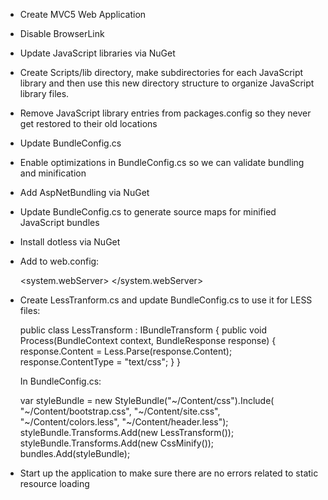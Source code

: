 + Create MVC5 Web Application
+ Disable BrowserLink
+ Update JavaScript libraries via NuGet
+ Create Scripts/lib directory, make subdirectories for each JavaScript library and then use this new directory structure to organize JavaScript library files.
+ Remove JavaScript library entries from packages.config so they never get restored to their old locations
+ Update BundleConfig.cs
+ Enable optimizations in BundleConfig.cs so we can validate bundling and minification
+ Add AspNetBundling via NuGet
+ Update BundleConfig.cs to generate source maps for minified JavaScript bundles
+ Install dotless via NuGet
+ Add to web.config:  

    <system.webServer>
        <validation validateIntegratedModeConfiguration="false" />
    </system.webServer>


+ Create LessTranform.cs and update BundleConfig.cs to use it for LESS files:

    public class LessTransform : IBundleTransform
    {
        public void Process(BundleContext context, BundleResponse response)
        {
            response.Content = Less.Parse(response.Content);
            response.ContentType = "text/css";
        }
    }

    In BundleConfig.cs:

    var styleBundle = new StyleBundle("~/Content/css").Include(
        "~/Content/bootstrap.css",
        "~/Content/site.css",
        "~/Content/colors.less",
        "~/Content/header.less");
    styleBundle.Transforms.Add(new LessTransform());
    styleBundle.Transforms.Add(new CssMinify());
    bundles.Add(styleBundle);


+ Start up the application to make sure there are no errors related to static resource loading

